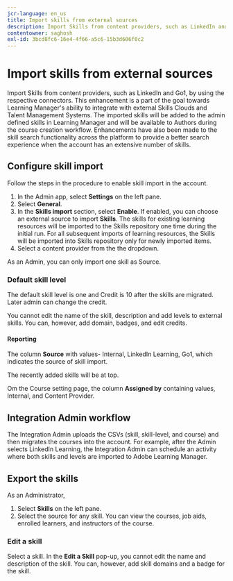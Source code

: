 ```yaml
---
jcr-language: en_us
title: Import skills from external sources
description: Import Skills from content providers, such as LinkedIn and Go1, by using the respective connectors.  The imported skills will be added to the admin defined skills in Learning Manager and will be available to Authors during the course creation workflow.
contentowner: saghosh
exl-id: 3bcd8fc6-16e4-4f66-a5c6-15b3d606f0c2
---
```

# Import skills from external sources

Import Skills from content providers, such as LinkedIn and Go1, by using the respective connectors. This enhancement is a part of the goal towards Learning Manager's ability to integrate with external Skills Clouds and Talent Management Systems. The imported skills will be added to the admin defined skills in Learning Manager and will be available to Authors during the course creation workflow. Enhancements have also been made to the skill search functionality across the platform to provide a better search experience when the account has an extensive number of skills.  

## Configure skill import

Follow the steps in the procedure to enable skill import in the account.

1. In the Admin app, select **Settings** on the left pane.
1. Select **General**.
1. In the **Skills import** section, select **Enable**. If enabled, you can choose an external source to import **Skills**. The skills for existing learning resources will be imported to the Skills repository one time during the initial run. For all subsequent imports of learning resources, the Skills will be imported into Skills repository only for newly imported items. 
1. Select a content provider from the the dropdown.

As an Admin, you can only import one skill as Source.

### Default skill level

The default skill level is one and Credit is 10 after the skills are migrated. Later admin can change the credit.

You cannot edit the name of the skill, description and add levels to external skills. You can, however, add domain, badges, and edit credits.

#### Reporting

The column **Source** with values- Internal, LinkedIn Learning, Go1, which indicates the source of skill import.

The recently added skills will be at top.

Om the Course setting page, the column **Assigned by** containing values, Internal, and Content Provider.


## Integration Admin workflow

The Integration Admin uploads the CSVs (skill, skill-level, and course) and then migrates the courses into the account. For example, after the Admin selects LinkedIn Learning, the Integration Admin can schedule an activity where both skills and levels are imported to Adobe Learning Manager.

## Export the skills

As an Administrator, 

1. Select **Skills** on the left pane.
1. Select the source for any skill. You can view the courses, job aids, enrolled learners, and instructors of the course.

### Edit a skill

Select a skill. In the **Edit a Skill** pop-up, you cannot edit the name and description of the skill. You can, however, add skill domains and a badge for the skill.
